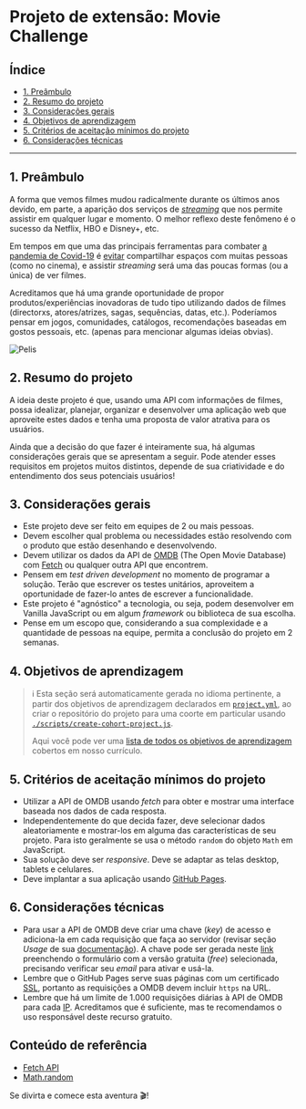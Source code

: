 # Projeto de extensão: Movie Challenge

## Índice

- [1. Preâmbulo](#1-preâmbulo)
- [2. Resumo do projeto](#2-resumo-do-projeto)
- [3. Considerações gerais](#3-considerações-gerais)
- [4. Objetivos de aprendizagem](#4-objetivos-de-aprendizagem)
- [5. Critérios de aceitação mínimos do projeto](#5-critérios-de-aceitação-minimos-do-projeto)
- [6. Considerações técnicas](#6-considerações-tecnicas)

---

## 1. Preâmbulo

A forma que vemos filmes mudou radicalmente durante os últimos anos
devido, em parte, a aparição dos serviços de  [_streaming_](https://pt.wikipedia.org/wiki/Streaming)
que nos permite assistir em qualquer lugar e momento. O melhor reflexo
deste fenômeno é o sucesso da Netflix, HBO e Disney+, etc.

Em tempos em que uma das principais ferramentas para combater [a pandemia
de Covid-19](https://pt.wikipedia.org/wiki/COVID-19) é [evitar](https://pt.wikipedia.org/wiki/Distanciamento_social)
compartilhar espaços com muitas pessoas (como no cinema), e assistir _streaming_
será uma das poucas formas (ou a única) de ver filmes.

Acreditamos que há uma grande oportunidade de propor produtos/experiências inovadoras
de tudo tipo utilizando dados de filmes (directorxs, atores/atrizes, sagas, sequências,
datas, etc.). Poderíamos pensar em jogos, comunidades, catálogos, recomendações
baseadas em gostos pessoais, etc. (apenas para mencionar algumas ideias obvias).

![Pelis](https://live.staticflickr.com/117/257368762_38bf6fcf9f_h.jpg)

## 2. Resumo do projeto

A ideia deste projeto é que, usando uma API com informações de filmes,
possa idealizar, planejar, organizar e desenvolver uma aplicação web que aproveite
estes dados e tenha uma proposta de valor atrativa para os usuários.

Ainda que a decisão do que fazer é inteiramente sua, há algumas considerações
gerais que se apresentam a seguir. Pode atender esses requisitos em
projetos muitos distintos, depende de sua criatividade e do entendimento
dos seus potenciais usuários!

## 3. Considerações gerais

- Este projeto deve ser feito em equipes de 2 ou mais pessoas.
- Devem escolher qual problema ou necessidades estão resolvendo com o
produto que estão desenhando e desenvolvendo.
- Devem utilizar os dados da API de [OMDB](http://www.omdbapi.com/) (The Open
Movie Database) com [Fetch](https://developer.mozilla.org/es/docs/Web/API/Fetch_API)
ou qualquer outra API que encontrem.
- Pensem em _test driven development_ no momento de programar a
solução. Terão que escrever os testes unitários, aproveitem a oportunidade
de fazer-lo antes de escrever a funcionalidade.
- Este projeto é "agnóstico" a tecnologia, ou seja, podem desenvolver
em Vanilla JavaScript ou em algum _framework_ ou biblioteca de sua escolha.
- Pense em um escopo que, considerando a sua complexidade e a quantidade de
pessoas na equipe, permita a conclusão do projeto em 2 semanas.

## 4. Objetivos de aprendizagem

> ℹ️ Esta seção será automaticamente gerada no idioma pertinente, a partir dos
> objetivos de aprendizagem declarados em [`project.yml`](./project.yml), ao
> criar o repositório do projeto para uma coorte em particular usando
> [`./scripts/create-cohort-project.js`](../../scripts#create-cohort-project-coaches).
>
> Aqui você pode ver uma [lista de todos os objetivos de aprendizagem](../../learning-objectives/data.yml)
> cobertos em nosso currículo.

## 5. Critérios de aceitação mínimos do projeto

- Utilizar a API de OMDB usando _fetch_ para obter e mostrar uma interface baseada
nos dados de cada resposta.
- Independentemente do que decida fazer, deve selecionar dados aleatoriamente e mostrar-los
em alguma das características de seu projeto. Para isto geralmente
se usa o método `random` do objeto `Math` em JavaScript.
- Sua solução deve ser _responsive_. Deve se adaptar as telas desktop,
tablets e celulares.
- Deve implantar a sua aplicação usando [GitHub Pages](https://pages.github.com/).

## 6. Considerações técnicas

- Para usar a API de OMDB deve criar uma chave (_key_) de acesso e adiciona-la
em cada requisição que faça ao servidor (revisar seção _Usage_ de sua [documentação](http://www.omdbapi.com/)).
A chave pode ser gerada neste [link](http://www.omdbapi.com/apikey.aspx) preenchendo
o formulário com a versão gratuita (_free_) selecionada, precisando verificar seu
_email_ para ativar e usá-la.
- Lembre que o GitHub Pages serve suas páginas com um certificado [SSL](https://pt.wikipedia.org/wiki/Transport_Layer_Security),
portanto as requisições a OMDB devem incluir `https` na URL.
- Lembre que há um limite de 1.000 requisições diárias à API de OMDB
para cada [IP](https://pt.wikipedia.org/wiki/Endere%C3%A7o_IP). Acreditamos que é
suficiente, mas te recomendamos o uso responsável deste recurso gratuito.

## Conteúdo de referência

- [Fetch API](https://developer.mozilla.org/pt-BR/docs/Web/API/Fetch_API)
- [Math.random](https://developer.mozilla.org/pt-BR/docs/Web/JavaScript/Reference/Global_Objects/Math/random)

Se divirta e comece esta aventura 🎬!
